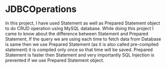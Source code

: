 # JDBCOperations
In this project, I have used Statement as well as Prepared Statement object to do CRUD operation using MySQL database. While doing this project I came to know about the difference between Statement and Prepared Statement, If the query we are using each time to fetch data from Database is same then we use Prepared Statement (as it is also called pre-compiled statement) it is compiled only once so that time will be saved. Prepared Statement is faster then Statement and very importantly SQL Injection is prevented if we use Prepared Statement object.
